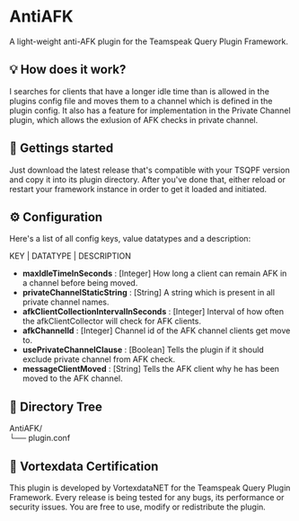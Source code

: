 # AntiAFK
A light-weight anti-AFK plugin for the Teamspeak Query Plugin Framework.

## 💡 How does it work?

I searches for clients that have a longer idle time than is allowed in the plugins config file and moves them to a channel which is defined in the plugin config. It also has a feature for implementation in the Private Channel plugin, which allows the exlusion of AFK checks in private channel.

## 🚀 Gettings started

Just download the latest release that's compatible with your TSQPF version and copy it into its plugin directory. After you've done that, either reload or restart your framework instance in order to get it loaded and initiated.

## ⚙️ Configuration

Here's a list of all config keys, value datatypes and a description:

KEY | DATATYPE | DESCRIPTION

- **maxIdleTimeInSeconds** : [Integer] How long a client can remain AFK in a channel before being moved.
- **privateChannelStaticString** : [String] A string which is present in all private channel names.
- **afkClientCollectionIntervalInSeconds** : [Integer] Interval of how often the afkClientCollector will check for AFK clients.
- **afkChannelId** : [Integer] Channel id of the AFK channel clients get move to.
- **usePrivateChannelClause** : [Boolean] Tells the plugin if it should exclude private channel from AFK check.
- **messageClientMoved** : [String] Tells the AFK client why he has been moved to the AFK channel.


## 📁 Directory Tree

AntiAFK/<br>
└── plugin.conf<br>

## 📜 Vortexdata Certification

This plugin is developed by VortexdataNET for the Teamspeak Query Plugin Framework. Every release is being tested for any bugs, its performance or security issues. You are free to use, modify or redistribute the plugin.

